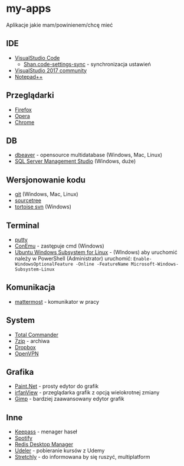 # my-apps
Aplikacje jakie mam/powinienem/chcę mieć

## IDE
- [VisualStudio Code](https://code.visualstudio.com/) 
  - [Shan.code-settings-sync](https://marketplace.visualstudio.com/items?itemName=Shan.code-settings-sync) - synchronizacja ustawień
- [VisualStudio 2017 community](https://visualstudio.microsoft.com/pl/downloads/)
- [Notepad++](https://notepad-plus-plus.org/)

## Przeglądarki
- [Firefox](https://www.mozilla.org/pl/firefox/)
- [Opera](https://www.opera.com/pl)
- [Chrome](https://www.google.pl/chrome/index.html)



## DB
- [dbeaver](https://dbeaver.io/download/) - opensource multidatabase (Windows, Mac, Linux)
- [SQL Server Management Studio](https://docs.microsoft.com/en-us/sql/ssms/download-sql-server-management-studio-ssms) (Windows, duże)

## Wersjonowanie kodu
- [git](https://git-scm.com/) (Windows, Mac, Linux)
- [sourcetree](https://www.sourcetreeapp.com/)
- [tortoise svn](https://tortoisesvn.net/downloads.html) (Windows)

## Terminal
- [putty](https://www.chiark.greenend.org.uk/~sgtatham/putty/latest.html)
- [ConEmu](https://conemu.github.io/) - zastępuje cmd (Windows)
- [Ubuntu Windows Subsystem for Linux](https://www.microsoft.com/pl-pl/p/ubuntu/9nblggh4msv6) - (WIndows) aby uruchomić należy w PowerShell (Administrator) uruchomić: `Enable-WindowsOptionalFeature -Online -FeatureName Microsoft-Windows-Subsystem-Linux`

## Komunikacja
- [mattermost](https://about.mattermost.com/community-applications/) - komunikator w pracy

## System
- [Total Commander](https://www.ghisler.com/download.htm)
- [7zip](https://www.7-zip.org/download.html) - archiwa
- [Dropbox](https://www.dropbox.com/install)
- [OpenVPN](https://openvpn.net/index.php/open-source/downloads.html)

## Grafika
- [Paint.Net](https://www.getpaint.net/) - prosty edytor do grafik
- [irfanView](https://www.irfanview.com/) - przeglądarka grafik z opcją wielokrotnej zmiany
- [Gimp](https://www.gimp.org/) - bardziej zaawansowany edytor grafik 

## Inne
- [Keepass](https://keepass.info/) - menager haseł
- [Spotify](https://www.spotify.com/pl/download)
- [Redis Desktop Manager](https://redisdesktop.com/)
- [Udeler](https://github.com/FaisalUmair/udemy-downloader-gui) - pobieranie kursów z Udemy
- [Stretchly](https://hovancik.net/stretchly/) - do informowana by się ruszyć, multiplatform

